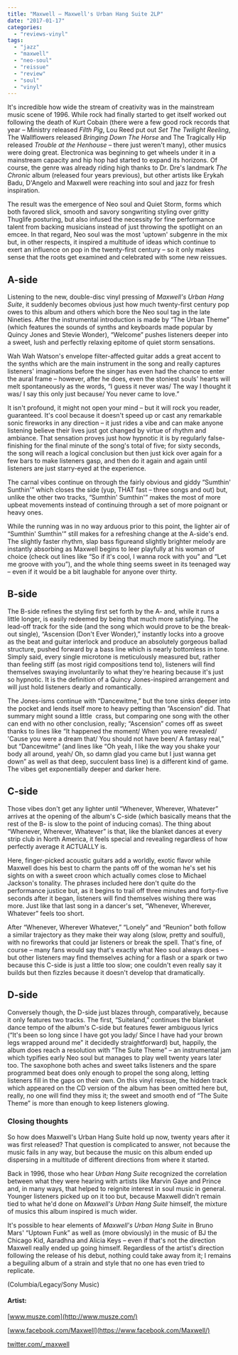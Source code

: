 ```yaml
---
title: "Maxwell – Maxwell's Urban Hang Suite 2LP"
date: "2017-01-17"
categories: 
  - "reviews-vinyl"
tags: 
  - "jazz"
  - "maxwell"
  - "neo-soul"
  - "reissue"
  - "review"
  - "soul"
  - "vinyl"
---
```


It's incredible how wide the stream of creativity was in the mainstream music scene of 1996. While rock had finally started to get itself worked out following the death of Kurt Cobain (there were a few good rock records that year – Ministry released _Filth Pig_, Lou Reed put out _Set The Twilight Reeling_, The Wallflowers released _Bringing Down The Horse_ and The Tragically Hip released _Trouble at the Henhouse_ – there just weren't many), other musics were doing great. Electronica was beginning to get wheels under it in a mainstream capacity and hip hop had started to expand its horizons. Of course, the genre was already riding high thanks to Dr. Dre's landmark _The Chronic_ album (released four years previous), but other artists like Erykah Badu, D'Angelo and Maxwell were reaching into soul and jazz for fresh inspiration.

The result was the emergence of Neo soul and Quiet Storm, forms which both favored slick, smooth and savory songwriting styling over gritty Thuglife posturing, but also infused the necessity for fine performance talent from backing musicians instead of just throwing the spotlight on an emcee. In that regard, Neo soul was the most 'uptown' subgenre in the mix but, in other respects, it inspired a multitude of ideas which continue to exert an influence on pop in the twenty-first century – so it only makes sense that the roots get examined and celebrated with some new reissues.

## A-side

Listening to the new, double-disc vinyl pressing of _Maxwell's Urban Hang Suite_, it suddenly becomes obvious just how much twenty-first century pop owes to this album and others which bore the Neo soul tag in the late Nineties. After the instrumental introduction is made by “The Urban Theme” (which features the sounds of synths and keyboards made popular by Quincy Jones and Stevie Wonder), “Welcome” pushes listeners deeper into a sweet, lush and perfectly relaxing epitome of quiet storm sensations.

Wah Wah Watson's envelope filter-affected guitar adds a great accent to the synths which are the main instrument in the song and really captures listeners' imaginations before the singer has even had the chance to enter the aural frame – however, after he does, even the stoniest souls' hearts will melt spontaneously as the words, “I guess it never was/ The way I thought it was/ I say this only just because/ You never came to love.”

It isn't profound, it might not open your mind – but it will rock you reader, guaranteed. It's cool because it doesn't speed up or cast any remarkable sonic fireworks in any direction – it just rides a vibe and can make anyone listening believe their lives just got changed by virtue of rhythm and ambiance. That sensation proves just how hypnotic it is by regularly false-finishing for the final minute of the song's total of five; for sixty seconds, the song will reach a logical conclusion but then just kick over again for a few bars to make listeners gasp, and then do it again and again until listeners are just starry-eyed at the experience.

The carnal vibes continue on through the fairly obvious and giddy “Sumthin' Sunthin'” which closes the side (yup, THAT fast – three songs and out) but, unlike the other two tracks, “Sumthin' Sumthin'” makes the most of more upbeat movements instead of continuing through a set of more poignant or heavy ones.

While the running was in no way arduous prior to this point, the lighter air of “Sumthin' Sumthin'” still makes for a refreshing change at the A-side's end. The slightly faster rhythm, slap bass figureand slightly brighter melody are instantly absorbing as Maxwell begins to leer playfully at his woman of choice (check out lines like “So if it's cool, I wanna rock with you” and “Let me groove with you”), and the whole thing seems sweet in its teenaged way – even if it would be a bit laughable for anyone over thirty.

## B-side

The B-side refines the styling first set forth by the A- and, while it runs a little longer, is easily redeemed by being that much more satisfying. The lead-off track for the side (and the song which would prove to be the break-out single), “Ascension (Don't Ever Wonder),” instantly locks into a groove as the beat and guitar interlock and produce an absolutely gorgeous ballad structure, pushed forward by a bass line which is nearly bottomless in tone. Simply said, every single microtone is meticulously measured but, rather than feeling stiff (as most rigid compositions tend to), listeners will find themselves swaying involuntarily to what they're hearing because it's just so hypnotic. It is the definition of a Quincy Jones-inspired arrangement and will just hold listeners dearly and romantically. 

The Jones-isms continue with “Dancewitme,” but the tone sinks deeper into the pocket and lends itself more to heavy petting than “Ascension” did. That summary might sound a little  crass, but comparing one song with the other can end with no other conclusion, really; “Ascension” comes off as sweet thanks to lines like “It happened the moment/ When you were revealed/ 'Cause you were a dream that/ You should not have been/ A fantasy real,” but “Dancewitme” (and lines like “Oh yeah, I like the way you shake your body all around, yeah/ Oh, so damn glad you came but I just wanna get down” as well as that deep, succulent bass line) is a different kind of game. The vibes get exponentially deeper and darker here.

## C-side

Those vibes don't get any lighter until “Whenever, Wherever, Whatever” arrives at the opening of the album's C-side (which basically means that the rest of the B- is slow to the point of inducing comas). The thing about “Whenever, Wherever, Whatever” is that, like the blanket dances at every strip club in North America, it feels special and revealing regardless of how perfectly average it ACTUALLY is.

Here, finger-picked acoustic guitars add a worldly, exotic flavor while Maxwell does his best to charm the pants off of the woman he's set his sights on with a sweet croon which actually comes close to Michael Jackson's tonality. The phrases included here don't quite do the performance justice but, as it begins to trail off three minutes and forty-five seconds after it began, listeners will find themselves wishing there was more. Just like that last song in a dancer's set, “Whenever, Wherever, Whatever” feels too short.

After “Whenever, Wherever Whatever,” “Lonely” and “Reunion” both follow a similar trajectory as they make their way along (slow, pretty and soulful), with no fireworks that could jar listeners or break the spell. That's fine, of course – many fans would say that's exactly what Neo soul always does – but other listeners may find themselves aching for a flash or a spark or two because this C-side is just a little too slow; one couldn't even really say it builds but then fizzles because it doesn't develop that dramatically.

## D-side

Conversely though, the D-side just blazes through, comparatively, because it only features two tracks. The first, “Suiteland,” continues the blanket dance tempo of the album's C-side but features fewer ambiguous lyrics (“It's been so long since I have got you lady/ Since I have had your brown legs wrapped around me” it decidedly straightforward) but, happily, the album does reach a resolution with “The Suite Theme” – an instrumental jam which typifies early Neo soul but manages to play well twenty years later too. The saxophone both aches and sweet talks listeners and the spare programmed beat does only enough to propel the song along, letting listeners fill in the gaps on their own. On this vinyl reissue, the hidden track which appeared on the CD version of the album has been omitted here but, really, no one will find they miss it; the sweet and smooth end of “The Suite Theme” is more than enough to keep listeners glowing.

### Closing thoughts

So how does Maxwell's Urban Hang Suite hold up now, twenty years after it was first released? That question is complicated to answer, not because the music fails in any way, but because the music on this album ended up dispersing in a multitude of different directions from where it started.

Back in 1996, those who hear _Urban Hang Suite_ recognized the correlation between what they were hearing with artists like Marvin Gaye and Prince and, in many ways, that helped to reignite interest in soul music in general. Younger listeners picked up on it too but, because Maxwell didn't remain tied to what he'd done on _Maxwell's Urban Hang Suite_ himself, the mixture of musics this album inspired is much wider.

It's possible to hear elements of _Maxwell's Urban Hang Suite_ in Bruno Mars' “Uptown Funk” as well as (more obviously) in the music of BJ the Chicago Kid, Aaradhna and Alicia Keys – even if that's not the direction Maxwell really ended up going himself. Regardless of the artist's direction following the release of his debut, nothing could take away from it; I remains a beguiling album of a strain and style that no one has even tried to replicate.

(Columbia/Legacy/Sony Music)

#### Artist:

[www.musze.com](http://www.musze.com/)

[www.facebook.com/Maxwell](https://www.facebook.com/Maxwell/)

[twitter.com/\_maxwell](https://twitter.com/_maxwell)
